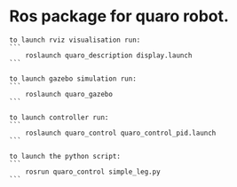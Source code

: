 # Ros package for quaro robot.

    to launch rviz visualisation run:
    ```
        roslaunch quaro_description display.launch 
    ```

    to launch gazebo simulation run:
    ```
        roslaunch quaro_gazebo 
    ```

    to launch controller run:
    ```
        roslaunch quaro_control quaro_control_pid.launch
    ```

    to launch the python script:
    ```
        rosrun quaro_control simple_leg.py
    ```
